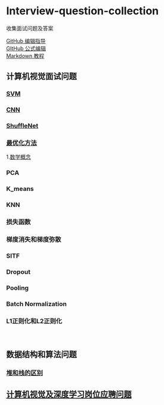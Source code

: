 # Interview-question-collection
收集面试问题及答案<br>

[GitHub 编辑指导](https://blog.csdn.net/ljc_563812704/article/details/53464039)<br>
[GItHub 公式编辑](https://www.jianshu.com/p/fd97e1f8f699)<br>
[Markdown 教程](https://hacpai.com/guide/markdown)<br>

## 计算机视觉面试问题
### [SVM](https://blog.csdn.net/v_july_v/article/details/7624837)<br>
### [CNN](https://blog.csdn.net/fengbingchun/article/details/50529500)<br>
### [ShuffleNet](https://blog.csdn.net/u011974639/article/details/79200559)<br>
### [最优化方法](http://www.cnblogs.com/maybe2030/p/4751804.html#_label0)<br>
1.[数学概念](https://blog.csdn.net/majinlei121/article/details/47260917)<br>
### PCA
### K_means
### KNN
### 损失函数
### 梯度消失和梯度弥散
### SITF
### Dropout
### Pooling
### Batch Normalization
### L1正则化和L2正则化
<br>

## 数据结构和算法问题
### [堆和栈的区别](https://blog.csdn.net/hairetz/article/details/4141043)<br>

## [计算机视觉及深度学习岗位应聘问题](https://blog.csdn.net/ferriswym/article/details/81331191)<br>

